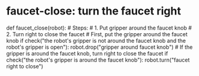 # faucet-close: turn the faucet right
def faucet_close(robot):
    # Steps:
    #  1. Put gripper around the faucet knob
    #  2. Turn right to close the faucet
    # First, put the gripper around the faucet knob
    if check("the robot's gripper is not around the faucet knob and the robot's gripper is open"):
        robot.drop("gripper around faucet knob")
    # If the gripper is around the faucet knob, turn right to close the faucet
    if check("the robot's gripper is around the faucet knob"):
        robot.turn("faucet right to close")